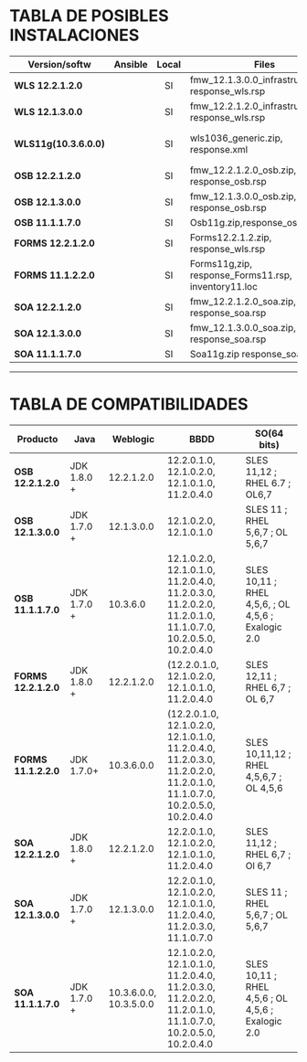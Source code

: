 # TABLA DE POSIBLES INSTALACIONES
**Version/softw** | **Ansible** | **Local** | **Files** | **Variables**
-- | -- | :--: | -- | --
**WLS 12.2.1.2.0** |  |SI|  fmw_12.1.3.0.0_infrastructure.zip, response_wls.rsp|  ORACLE_HOME=/u01/middlware, Fusion Middleware Infrastructure
**WLS 12.1.3.0.0** |  |SI| fmw_12.2.1.2.0_infrastructure.zip, response_wls.rsp| ORACLE_HOME=/u01/middlware, Fusion Middleware Infrastructure
**WLS11g(10.3.6.0.0)** |  |SI | wls1036_generic.zip, response.xml| BEAHOME= /u01/middlware && WLS_INSTALL_DIR= $BEAHOME/wls10.3.6
**OSB 12.2.1.2.0**|  | SI|fmw_12.2.1.2.0_osb.zip, response_osb.rsp| Service Bus
**OSB 12.1.3.0.0** |  | SI|fmw_12.1.3.0.0_osb.zip, response_osb.rsp| Service Bus
**OSB 11.1.1.7.0** |  |SI |Osb11g.zip,response_osb11.rsp| WL_HOME=/u01/mid11/wls10.3
**FORMS 12.2.1.2.0**|  |SI |Forms12.2.1.2.zip, response_wls.rsp  |Forms and Reports Deployment
**FORMS 11.1.2.2.0**|  |SI| Forms11g,zip, response_Forms11.rsp, inventory11.loc | MV_HOME=/u01/mid11
**SOA 12.2.1.2.0**|  | SI|fmw_12.2.1.2.0_soa.zip, response_soa.rsp| BPM, Soa Suite
**SOA 12.1.3.0.0** |  |SI |fmw_12.1.3.0.0_soa.zip, response_soa.rsp| BPM, Soa Suite
**SOA 11.1.1.7.0** |  | SI|Soa11g.zip response_soa11.rsp| WLS





----
# TABLA DE COMPATIBILIDADES
**Producto** | **Java** | **Weblogic** | **BBDD** | **SO(64 bits)**
-- | -- | -- | -- | -- 
**OSB 12.2.1.2.0**| JDK 1.8.0 + | 12.2.1.2.0  | 12.2.0.1.0, 12.1.0.2.0, 12.1.0.1.0, 11.2.0.4.0 | SLES 11,12 ; RHEL 6.7 ; OL6,7
**OSB 12.1.3.0.0** | JDK 1.7.0 + |12.1.3.0.0 | 12.1.0.2.0, 12.1.0.1.0 | SLES 11 ; RHEL 5,6,7 ; OL 5,6,7 
**OSB 11.1.1.7.0** | JDK 1.7.0 + |10.3.6.0 | 12.1.0.2.0, 12.1.0.1.0, 11.2.0.4.0, 11.2.0.3.0, 11.2.0.2.0, 11.2.0.1.0, 11.1.0.7.0, 10.2.0.5.0, 10.2.0.4.0 | SLES 10,11 ; RHEL 4,5,6, ; OL 4,5,6 ; Exalogic 2.0
**FORMS 12.2.1.2.0** | JDK 1.8.0 + |12.2.1.2.0|(12.2.0.1.0, 12.1.0.2.0, 12.1.0.1.0, 11.2.0.4.0|SLES 12,11 ; RHEL 6,7 ; OL 6,7
**FORMS 11.1.2.2.0** |  JDK 1.7.0+ | 10.3.6.0.0 | (12.2.0.1.0, 12.1.0.2.0, 12.1.0.1.0, 11.2.0.4.0, 11.2.0.3.0, 11.2.0.2.0, 11.2.0.1.0, 11.1.0.7.0, 10.2.0.5.0, 10.2.0.4.0 |SLES 10,11,12 ; RHEL 4,5,6,7 ; OL 4,5,6
**SOA 12.2.1.2.0** | JDK 1.8.0 +  | 12.2.1.2.0 | 12.2.0.1.0, 12.1.0.2.0, 12.1.0.1.0, 11.2.0.4.0 | SLES 11,12 ; RHEL 6,7 ; Ol 6,7 
**SOA 12.1.3.0.0** | JDK 1.7.0 +  | 12.1.3.0.0 | 12.2.0.1.0, 12.1.0.2.0, 12.1.0.1.0, 11.2.0.4.0, 11.2.0.3.0, 11.1.0.7.0 | SLES 11 ; RHEL 5,6,7 ; OL 5,6,7
**SOA 11.1.1.7.0** | JDK 1.7.0 + | 10.3.6.0.0, 10.3.5.0.0 | 12.1.0.2.0, 12.1.0.1.0, 11.2.0.4.0, 11.2.0.3.0, 11.2.0.2.0, 11.2.0.1.0, 11.1.0.7.0, 10.2.0.5.0, 10.2.0.4.0 | SLES 10,11 ; RHEL 4,5,6 ; OL 4,5,6 ; Exalogic 2.0
